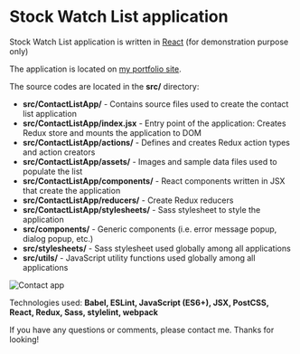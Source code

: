 # Stock Watch List application
Stock Watch List application is written in [React](https://reactjs.org/) (for demonstration purpose only)

The application is located on [my portfolio site](https://daisukenakano.com/index.php#spa).

The source codes are located in the **src/** directory:
* **src/ContactListApp/** - Contains source files used to create the contact list application
* **src/ContactListApp/index.jsx** - Entry point of the application: Creates Redux store and mounts the application to DOM
* **src/ContactListApp/actions/** - Defines and creates Redux action types and action creators
* **src/ContactListApp/assets/** - Images and sample data files used to populate the list
* **src/ContactListApp/components/** - React components written in JSX that create the application
* **src/ContactListApp/reducers/** - Create Redux reducers
* **src/ContactListApp/stylesheets/** - Sass stylesheet to style the application
* **src/components/** - Generic components (i.e. error message popup, dialog popup, etc.)
* **src/stylesheets/** - Sass stylesheet used globally among all applications
* **src/utils/** - JavaScript utility functions used globally among all applications

![Contact app](img/ContactListApp.PNG)

Technologies used: **Babel, ESLint, JavaScript (ES6+), JSX, PostCSS, React, Redux, Sass, stylelint, webpack**

If you have any questions or comments, please contact me. Thanks for looking!
